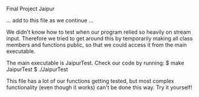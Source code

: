 Final Project Jaipur

... add to this file as we continue ...

We didn't know how to test when our program relied so heavily on stream input. Therefore we tried to get around this by temporarily making
all class members and functions public, so that we could access it from the main executable.

The main executable is JaipurTest. 
Check our code by running:
$ make JaipurTest
$ ./JaipurTest

This file has a lot of our functions getting tested, but most complex functionality (even though it works) can't be done this way. Try it yourself!
